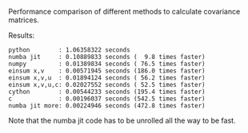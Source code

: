 Performance comparison of different methods to calculate covariance matrices.

Results:
```
python        : 1.06358322 seconds
numba jit     : 0.10889833 seconds (  9.8 times faster)
numpy         : 0.01389834 seconds ( 76.5 times faster)
einsum x,v    : 0.00571945 seconds (186.0 times faster)
einsum x,v,u  : 0.01894124 seconds ( 56.2 times faster)
einsum x,v,u,c: 0.02027552 seconds ( 52.5 times faster)
cython        : 0.00544233 seconds (195.4 times faster)
c             : 0.00196037 seconds (542.5 times faster)
numba jit more: 0.00224946 seconds (472.8 times faster)
```

Note that the numba jit code has to be unrolled all the way to be fast.
